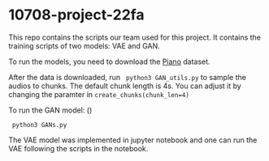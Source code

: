 # 10708-project-22fa
This repo contains the scripts our team used for this project. It contains the training scripts of two models: VAE and GAN.

To run the models, you need to download the [Piano](http://deepyeti.ucsd.edu/cdonahue/wavegan/data/mancini_piano.tar.gz) dataset.

After the data is downloaded, run ``` python3 GAN_utils.py``` to sample the audios to chunks. The default chunk length is 4s. You can adjust it by changing the paramter in ```create_chunks(chunk_len=4)```


To run the GAN model: ()

``` python3 GANs.py```

The VAE model was implemented in jupyter notebook and one can run the VAE following the scripts in the notebook.
